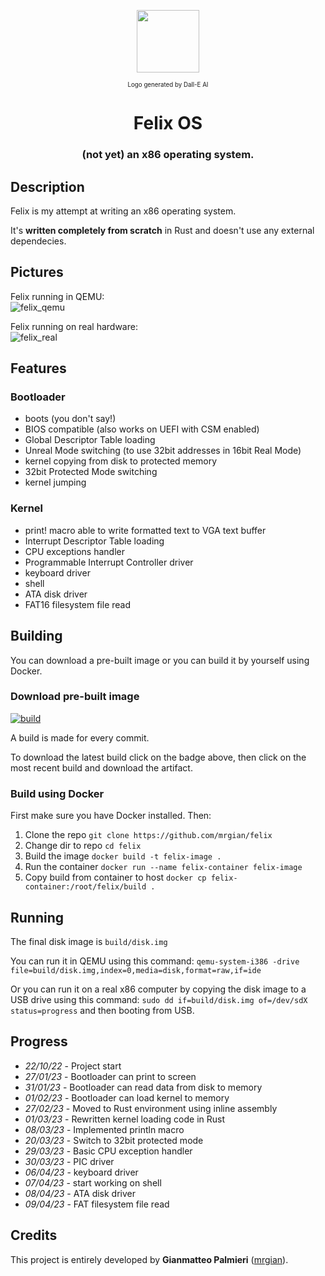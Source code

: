 <p align="center"><img src="https://user-images.githubusercontent.com/10211171/223741548-45ed1c96-a1da-40de-8544-8e10e4ddb072.png" height=100></p>
<p align="center"><sub><sup>Logo generated by Dall-E AI</sup></sub></p>
<h1 align="center">Felix OS</h1>
<h3 align="center">
(not yet) an x86 operating system.
</h3>

## Description

Felix is my attempt at writing an x86 operating system.

It's **written completely from scratch** in Rust and doesn't use any external dependecies.

## Pictures
Felix running in QEMU:<br>
![felix_qemu](https://user-images.githubusercontent.com/10211171/230795939-eab6ab78-5c88-4ece-8dc1-f0e7faca9df9.png)

Felix running on real hardware:<br>
![felix_real](https://user-images.githubusercontent.com/10211171/230796141-b2c62d63-5c4e-4d8b-a9ee-3669bdee48b0.jpg)

## Features

### Bootloader
 - boots (you don't say!)
 - BIOS compatible (also works on UEFI with CSM enabled)
 - Global Descriptor Table loading
 - Unreal Mode switching (to use 32bit addresses in 16bit Real Mode)
 - kernel copying from disk to protected memory
 - 32bit Protected Mode switching
 - kernel jumping

 ### Kernel
 - print! macro able to write formatted text to VGA text buffer 
 - Interrupt Descriptor Table loading
 - CPU exceptions handler
 - Programmable Interrupt Controller driver
 - keyboard driver
 - shell
 - ATA disk driver
 - FAT16 filesystem file read

## Building

You can download a pre-built image or you can build it by yourself using Docker.

### Download pre-built image
[![build](https://github.com/mrgian/felix/actions/workflows/docker.yml/badge.svg)](https://github.com/mrgian/felix/actions)

A build is made for every commit.

To download the latest build click on the badge above, then click on the most recent build and download the artifact.

### Build using Docker
First make sure you have Docker installed. Then:

1. Clone the repo `git clone https://github.com/mrgian/felix`
2. Change dir to repo `cd felix`
3. Build the image `docker build -t felix-image .`
4. Run the container `docker run --name felix-container felix-image`
5. Copy build from container to host `docker cp felix-container:/root/felix/build .`

## Running
The final disk image is `build/disk.img`

You can run it in QEMU using this command: `qemu-system-i386 -drive file=build/disk.img,index=0,media=disk,format=raw,if=ide`

Or you can run it on a real x86 computer by copying the disk image to a USB drive using this command: `sudo dd if=build/disk.img of=/dev/sdX status=progress` and then booting from USB.

## Progress
- *22/10/22* - Project start
- *27/01/23* - Bootloader can print to screen
- *31/01/23* - Bootloader can read data from disk to memory
- *01/02/23* - Bootloader can load kernel to memory
- *27/02/23* - Moved to Rust environment using inline assembly
- *01/03/23* - Rewritten kernel loading code in Rust
- *08/03/23* - Implemented println macro
- *20/03/23* - Switch to 32bit protected mode
- *29/03/23* - Basic CPU exception handler
- *30/03/23* - PIC driver
- *06/04/23* - keyboard driver
- *07/04/23* - start working on shell
- *08/04/23* - ATA disk driver
- *09/04/23* - FAT filesystem file read


## Credits
This project is entirely developed by **Gianmatteo Palmieri** ([mrgian](https://github.com/mrgian)).

